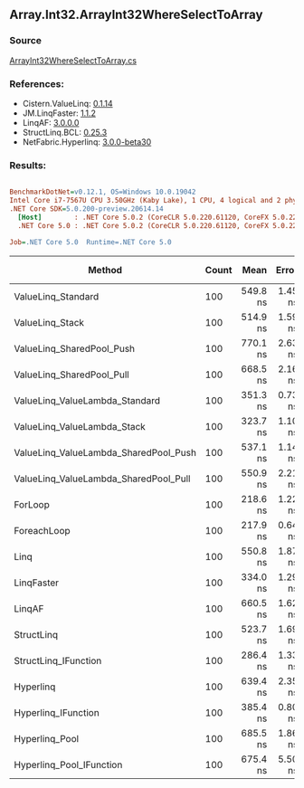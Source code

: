 ﻿## Array.Int32.ArrayInt32WhereSelectToArray

### Source
[ArrayInt32WhereSelectToArray.cs](../LinqBenchmarks/Array/Int32/ArrayInt32WhereSelectToArray.cs)

### References:
- Cistern.ValueLinq: [0.1.14](https://www.nuget.org/packages/Cistern.ValueLinq/0.1.14)
- JM.LinqFaster: [1.1.2](https://www.nuget.org/packages/JM.LinqFaster/1.1.2)
- LinqAF: [3.0.0.0](https://www.nuget.org/packages/LinqAF/3.0.0.0)
- StructLinq.BCL: [0.25.3](https://www.nuget.org/packages/StructLinq.BCL/0.25.3)
- NetFabric.Hyperlinq: [3.0.0-beta30](https://www.nuget.org/packages/NetFabric.Hyperlinq/3.0.0-beta30)

### Results:
``` ini

BenchmarkDotNet=v0.12.1, OS=Windows 10.0.19042
Intel Core i7-7567U CPU 3.50GHz (Kaby Lake), 1 CPU, 4 logical and 2 physical cores
.NET Core SDK=5.0.200-preview.20614.14
  [Host]        : .NET Core 5.0.2 (CoreCLR 5.0.220.61120, CoreFX 5.0.220.61120), X64 RyuJIT
  .NET Core 5.0 : .NET Core 5.0.2 (CoreCLR 5.0.220.61120, CoreFX 5.0.220.61120), X64 RyuJIT

Job=.NET Core 5.0  Runtime=.NET Core 5.0  

```
|                                Method | Count |     Mean |   Error |  StdDev | Ratio | RatioSD |  Gen 0 | Gen 1 | Gen 2 | Allocated |
|-------------------------------------- |------ |---------:|--------:|--------:|------:|--------:|-------:|------:|------:|----------:|
|                    ValueLinq_Standard |   100 | 549.8 ns | 1.45 ns | 1.29 ns |  2.51 |    0.01 | 0.1068 |     - |     - |     224 B |
|                       ValueLinq_Stack |   100 | 514.9 ns | 1.59 ns | 1.41 ns |  2.35 |    0.01 | 0.1068 |     - |     - |     224 B |
|             ValueLinq_SharedPool_Push |   100 | 770.1 ns | 2.63 ns | 2.46 ns |  3.52 |    0.02 | 0.1068 |     - |     - |     224 B |
|             ValueLinq_SharedPool_Pull |   100 | 668.5 ns | 2.16 ns | 1.81 ns |  3.06 |    0.02 | 0.1068 |     - |     - |     224 B |
|        ValueLinq_ValueLambda_Standard |   100 | 351.3 ns | 0.73 ns | 0.65 ns |  1.61 |    0.01 | 0.1068 |     - |     - |     224 B |
|           ValueLinq_ValueLambda_Stack |   100 | 323.7 ns | 1.10 ns | 0.92 ns |  1.48 |    0.01 | 0.1068 |     - |     - |     224 B |
| ValueLinq_ValueLambda_SharedPool_Push |   100 | 537.1 ns | 1.14 ns | 1.01 ns |  2.46 |    0.01 | 0.1068 |     - |     - |     224 B |
| ValueLinq_ValueLambda_SharedPool_Pull |   100 | 550.9 ns | 2.21 ns | 1.96 ns |  2.52 |    0.02 | 0.1068 |     - |     - |     224 B |
|                               ForLoop |   100 | 218.6 ns | 1.22 ns | 1.15 ns |  1.00 |    0.00 | 0.4170 |     - |     - |     872 B |
|                           ForeachLoop |   100 | 217.9 ns | 0.64 ns | 0.57 ns |  1.00 |    0.01 | 0.4170 |     - |     - |     872 B |
|                                  Linq |   100 | 550.8 ns | 1.87 ns | 1.56 ns |  2.52 |    0.02 | 0.3710 |     - |     - |     776 B |
|                            LinqFaster |   100 | 334.0 ns | 1.29 ns | 1.14 ns |  1.53 |    0.01 | 0.3095 |     - |     - |     648 B |
|                                LinqAF |   100 | 660.5 ns | 1.62 ns | 1.52 ns |  3.02 |    0.02 | 0.4015 |     - |     - |     840 B |
|                            StructLinq |   100 | 523.7 ns | 1.69 ns | 1.50 ns |  2.40 |    0.01 | 0.1526 |     - |     - |     320 B |
|                  StructLinq_IFunction |   100 | 286.4 ns | 1.33 ns | 1.18 ns |  1.31 |    0.01 | 0.1068 |     - |     - |     224 B |
|                             Hyperlinq |   100 | 639.4 ns | 2.35 ns | 2.08 ns |  2.92 |    0.01 | 0.1068 |     - |     - |     224 B |
|                   Hyperlinq_IFunction |   100 | 385.4 ns | 0.80 ns | 0.75 ns |  1.76 |    0.01 | 0.1068 |     - |     - |     224 B |
|                        Hyperlinq_Pool |   100 | 685.5 ns | 1.86 ns | 1.74 ns |  3.14 |    0.02 | 0.0267 |     - |     - |      56 B |
|              Hyperlinq_Pool_IFunction |   100 | 675.4 ns | 5.50 ns | 4.88 ns |  3.09 |    0.02 | 0.0267 |     - |     - |      56 B |
